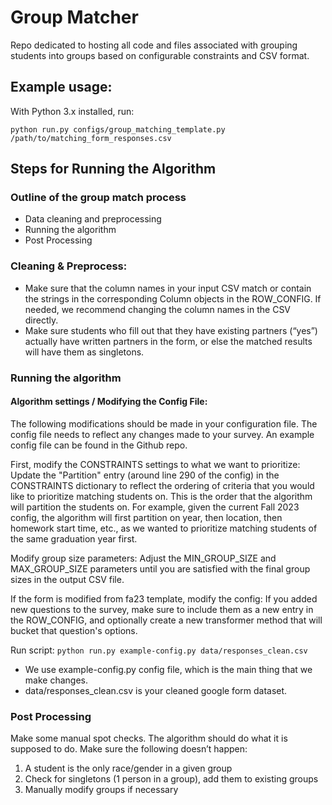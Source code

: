 # Group Matcher
Repo dedicated to hosting all code and files associated with grouping students into groups based on configurable constraints and CSV format.

## Example usage:
With Python 3.x installed, run:

`python run.py configs/group_matching_template.py /path/to/matching_form_responses.csv`

## Steps for Running the Algorithm

### Outline of the group match process
* Data cleaning and preprocessing
* Running the algorithm
* Post Processing

### Cleaning & Preprocess:
* Make sure that the column names in your input CSV match or contain the strings in the corresponding Column objects in the ROW_CONFIG. If needed, we recommend changing the column names in the CSV directly.
* Make sure students who fill out that they have existing partners (“yes”) actually have written partners in the form, or else the matched results will have them as singletons.

### Running the algorithm
#### Algorithm settings / Modifying the Config File: 
The following modifications should be made in your configuration file. The config file needs to reflect any changes made to your survey. An example config file can be found in the Github repo.

First, modify the CONSTRAINTS settings to what we want to prioritize: 
Update the "Partition" entry (around line 290 of the config) in the CONSTRAINTS dictionary to reflect the ordering of criteria that you would like to prioritize matching students on. This is the order that the algorithm will partition the students on. For example, given the current Fall 2023 config, the algorithm will first partition on year, then location, then homework start time, etc., as we wanted to prioritize matching students of the same graduation year first.

Modify group size parameters: 
Adjust the MIN_GROUP_SIZE and MAX_GROUP_SIZE parameters until you are satisfied with the final group sizes in the output CSV file.

If the form is modified from fa23 template, modify the config:
If you added new questions to the survey, make sure to include them as a new entry in the ROW_CONFIG, and optionally create a new transformer method that will bucket that question's options.

Run script: `python run.py example-config.py data/responses_clean.csv`
* We use example-config.py config file, which is the main thing that we make changes. 
* data/responses_clean.csv is your cleaned google form dataset. 

### Post Processing
Make some manual spot checks. The algorithm should do what it is supposed to do. Make sure the following doesn’t happen: 
1. A student is the only race/gender in a given group
2. Check for singletons (1 person in a group), add them to existing groups
3. Manually modify groups if necessary
